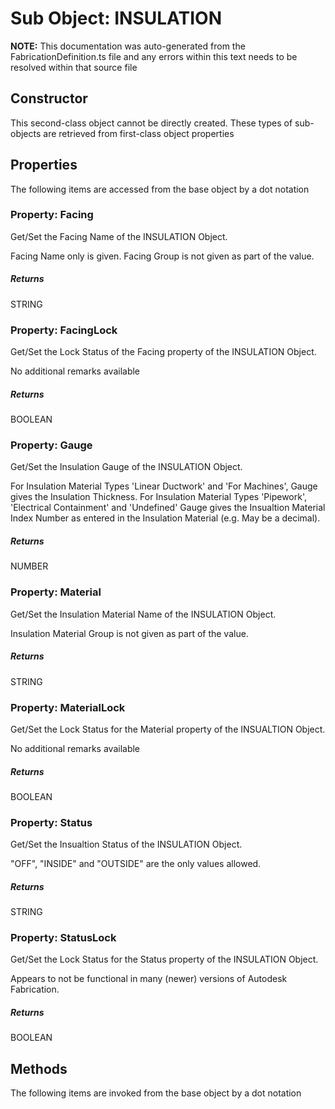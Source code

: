 # Sub Object: INSULATION
**NOTE:** This documentation was auto-generated from the FabricationDefinition.ts file and any errors within this text needs to be resolved within that source file
## Constructor
This second-class object cannot be directly created. These types of sub-objects are retrieved from first-class object properties
## Properties
The following items are accessed from the base object by a dot notation
### Property: Facing
Get/Set the Facing Name of the INSULATION Object.

Facing Name only is given. Facing Group is not given as part of the value.
##### Returns
STRING
### Property: FacingLock
Get/Set the Lock Status of the Facing property of the INSULATION Object.

No additional remarks available
##### Returns
BOOLEAN
### Property: Gauge
Get/Set the Insulation Gauge of the INSULATION Object.

For Insulation Material Types 'Linear Ductwork' and 'For Machines', Gauge gives the Insulation Thickness.
For Insulation Material Types 'Pipework', 'Electrical Containment' and 'Undefined' Gauge gives the Insualtion Material
Index Number as entered in the Insulation Material (e.g. May be a decimal).
##### Returns
NUMBER
### Property: Material
Get/Set the Insulation Material Name of the INSULATION Object.

Insulation Material Group is not given as part of the value.
##### Returns
STRING
### Property: MaterialLock
Get/Set the Lock Status for the Material property of the INSUALTION Object.

No additional remarks available
##### Returns
BOOLEAN
### Property: Status
Get/Set the Insualtion Status of the INSULATION Object.

"OFF", "INSIDE" and "OUTSIDE" are the only values allowed.
##### Returns
STRING
### Property: StatusLock
Get/Set the Lock Status for the Status property of the INSULATION Object.

Appears to not be functional in many (newer) versions of Autodesk Fabrication.
##### Returns
BOOLEAN
## Methods
The following items are invoked from the base object by a dot notation
